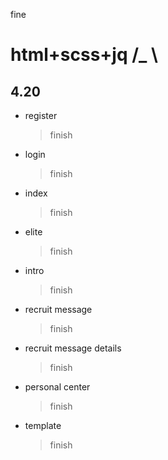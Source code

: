 
fine
# html+scss+jq /_ \

## 4.20
* register 
    > finish

* login 
    > finish

* index 
    > finish

* elite
    > finish

* intro 
    > finish

* recruit message
    > finish
    
* recruit message details
    > finish

* personal center
    > finish
    
* template
    > finish
